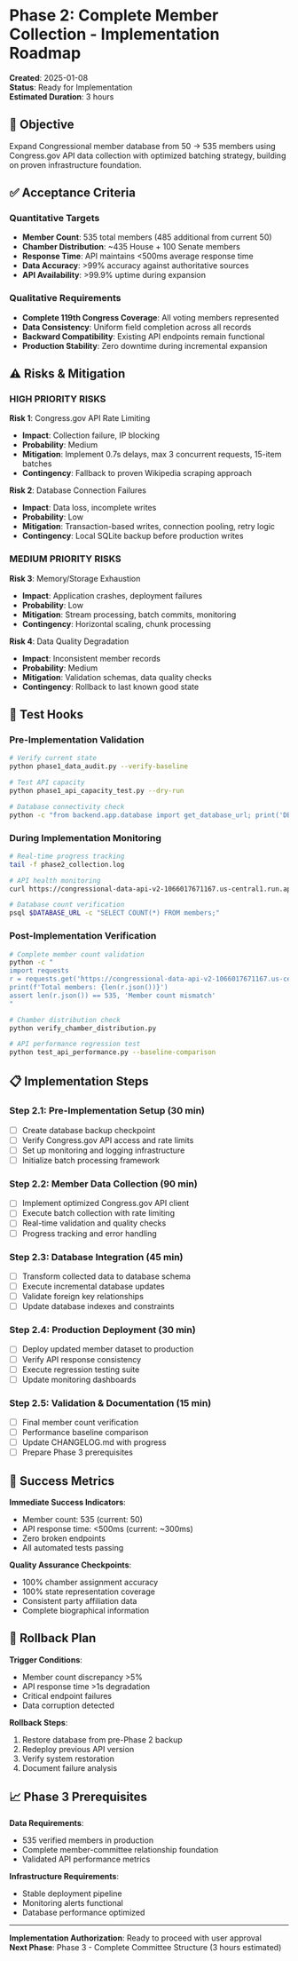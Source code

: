 # Phase 2: Complete Member Collection - Implementation Roadmap

**Created**: 2025-01-08  
**Status**: Ready for Implementation  
**Estimated Duration**: 3 hours  

## 🎯 Objective

Expand Congressional member database from 50 → 535 members using Congress.gov API data collection with optimized batching strategy, building on proven infrastructure foundation.

## ✅ Acceptance Criteria

### Quantitative Targets
- **Member Count**: 535 total members (485 additional from current 50)
- **Chamber Distribution**: ~435 House + 100 Senate members
- **Response Time**: API maintains <500ms average response time
- **Data Accuracy**: >99% accuracy against authoritative sources
- **API Availability**: >99.9% uptime during expansion

### Qualitative Requirements
- **Complete 119th Congress Coverage**: All voting members represented
- **Data Consistency**: Uniform field completion across all records
- **Backward Compatibility**: Existing API endpoints remain functional
- **Production Stability**: Zero downtime during incremental expansion

## ⚠️ Risks & Mitigation

### HIGH PRIORITY RISKS

**Risk 1**: Congress.gov API Rate Limiting
- **Impact**: Collection failure, IP blocking
- **Probability**: Medium
- **Mitigation**: Implement 0.7s delays, max 3 concurrent requests, 15-item batches
- **Contingency**: Fallback to proven Wikipedia scraping approach

**Risk 2**: Database Connection Failures
- **Impact**: Data loss, incomplete writes
- **Probability**: Low
- **Mitigation**: Transaction-based writes, connection pooling, retry logic
- **Contingency**: Local SQLite backup before production writes

### MEDIUM PRIORITY RISKS

**Risk 3**: Memory/Storage Exhaustion
- **Impact**: Application crashes, deployment failures
- **Probability**: Low  
- **Mitigation**: Stream processing, batch commits, monitoring
- **Contingency**: Horizontal scaling, chunk processing

**Risk 4**: Data Quality Degradation
- **Impact**: Inconsistent member records
- **Probability**: Medium
- **Mitigation**: Validation schemas, data quality checks
- **Contingency**: Rollback to last known good state

## 🔧 Test Hooks

### Pre-Implementation Validation
```bash
# Verify current state
python phase1_data_audit.py --verify-baseline

# Test API capacity 
python phase1_api_capacity_test.py --dry-run

# Database connectivity check
python -c "from backend.app.database import get_database_url; print('DB OK')"
```

### During Implementation Monitoring
```bash
# Real-time progress tracking
tail -f phase2_collection.log

# API health monitoring
curl https://congressional-data-api-v2-1066017671167.us-central1.run.app/health

# Database count verification
psql $DATABASE_URL -c "SELECT COUNT(*) FROM members;"
```

### Post-Implementation Verification
```bash
# Complete member count validation
python -c "
import requests
r = requests.get('https://congressional-data-api-v2-1066017671167.us-central1.run.app/api/v1/members')
print(f'Total members: {len(r.json())}')
assert len(r.json()) == 535, 'Member count mismatch'
"

# Chamber distribution check
python verify_chamber_distribution.py

# API performance regression test
python test_api_performance.py --baseline-comparison
```

## 📋 Implementation Steps

### Step 2.1: Pre-Implementation Setup (30 min)
- [ ] Create database backup checkpoint
- [ ] Verify Congress.gov API access and rate limits
- [ ] Set up monitoring and logging infrastructure
- [ ] Initialize batch processing framework

### Step 2.2: Member Data Collection (90 min)
- [ ] Implement optimized Congress.gov API client
- [ ] Execute batch collection with rate limiting
- [ ] Real-time validation and quality checks
- [ ] Progress tracking and error handling

### Step 2.3: Database Integration (45 min)
- [ ] Transform collected data to database schema
- [ ] Execute incremental database updates
- [ ] Validate foreign key relationships
- [ ] Update database indexes and constraints

### Step 2.4: Production Deployment (30 min)
- [ ] Deploy updated member dataset to production
- [ ] Verify API response consistency
- [ ] Execute regression testing suite
- [ ] Update monitoring dashboards

### Step 2.5: Validation & Documentation (15 min)
- [ ] Final member count verification
- [ ] Performance baseline comparison
- [ ] Update CHANGELOG.md with progress
- [ ] Prepare Phase 3 prerequisites

## 🎯 Success Metrics

**Immediate Success Indicators**:
- Member count: 535 (current: 50)
- API response time: <500ms (current: ~300ms)
- Zero broken endpoints
- All automated tests passing

**Quality Assurance Checkpoints**:
- 100% chamber assignment accuracy
- 100% state representation coverage
- Consistent party affiliation data
- Complete biographical information

## 🔄 Rollback Plan

**Trigger Conditions**:
- Member count discrepancy >5%
- API response time >1s degradation
- Critical endpoint failures
- Data corruption detected

**Rollback Steps**:
1. Restore database from pre-Phase 2 backup
2. Redeploy previous API version
3. Verify system restoration
4. Document failure analysis

## 📈 Phase 3 Prerequisites

**Data Requirements**:
- 535 verified members in production
- Complete member-committee relationship foundation
- Validated API performance metrics

**Infrastructure Requirements**:
- Stable deployment pipeline
- Monitoring alerts functional
- Database performance optimized

---

**Implementation Authorization**: Ready to proceed with user approval  
**Next Phase**: Phase 3 - Complete Committee Structure (3 hours estimated)